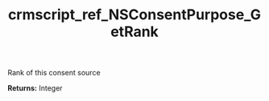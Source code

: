 ﻿---
title: crmscript_ref_NSConsentPurpose_GetRank
description: Integer NSConsentPurpose.GetRank()
intellisense: NSConsentPurpose.GetRank
keywords: NSConsentPurpose, GetRank
so.topic: reference
---

Rank of this consent source

**Returns:** Integer


